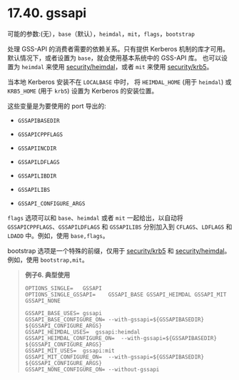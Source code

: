 # 17.40. gssapi

可能的参数:(无），`base`（默认），`heimdal`，`mit`，`flags`，`bootstrap`

处理 GSS-API 的消费者需要的依赖关系。只有提供 Kerberos 机制的库才可用。
 默认情况下，或者设置为 `base`，就会使用基本系统中的 GSS-API 库。
也可以设置为 `heimdal` 来使用 [security/heimdal](https://cgit.freebsd.org/ports/tree/security/heimdal/pkg-descr)，或者 `mit` 来使用 [security/krb5](https://cgit.freebsd.org/ports/tree/security/krb5/pkg-descr)。

当本地 Kerberos 安装不在 `LOCALBASE` 中时， 将 `HEIMDAL_HOME` (用于 `heimdal`) 或 `KRB5_HOME` (用于 `krb5`) 设置为 Kerberos 的安装位置。

这些变量是为要使用的 port 导出的:

* `GSSAPIBASEDIR`

* `GSSAPICPPFLAGS`

* `GSSAPIINCDIR`

* `GSSAPILDFLAGS`

* `GSSAPILIBDIR`

* `GSSAPILIBS`

* `GSSAPI_CONFIGURE_ARGS`

`flags` 选项可以和 `base`、`heimdal` 或者 `mit` 一起给出，以自动将 `GSSAPICPPFLAGS`、`GSSAPILDFLAGS` 和 `GSSAPILIBS` 分别加入到 `CFLAGS`、`LDFLAGS` 和 `LDADD` 中。例如，使用 `base,flags`。

bootstrap 选项是一个特殊的前缀，仅用于 [security/krb5](https://cgit.freebsd.org/ports/tree/security/krb5/pkg-descr) 和 [security/heimdal](https://cgit.freebsd.org/ports/tree/security/heimdal/pkg-descr)。例如，使用 `bootstrap,mit`。


>**例子6. 典型使用**
>
> ```shell-session
> OPTIONS_SINGLE=	GSSAPI
> OPTIONS_SINGLE_GSSAPI=	GSSAPI_BASE GSSAPI_HEIMDAL GSSAPI_MIT GSSAPI_NONE
>
> GSSAPI_BASE_USES=	gssapi
> GSSAPI_BASE_CONFIGURE_ON=	--with-gssapi=${GSSAPIBASEDIR} ${GSSAPI_CONFIGURE_ARGS}
> GSSAPI_HEIMDAL_USES=	gssapi:heimdal
> GSSAPI_HEIMDAL_CONFIGURE_ON=	--with-gssapi=${GSSAPIBASEDIR} ${GSSAPI_CONFIGURE_ARGS}
> GSSAPI_MIT_USES=	gssapi:mit
> GSSAPI_MIT_CONFIGURE_ON=	--with-gssapi=${GSSAPIBASEDIR} ${GSSAPI_CONFIGURE_ARGS}
> GSSAPI_NONE_CONFIGURE_ON=	--without-gssapi
> ```

